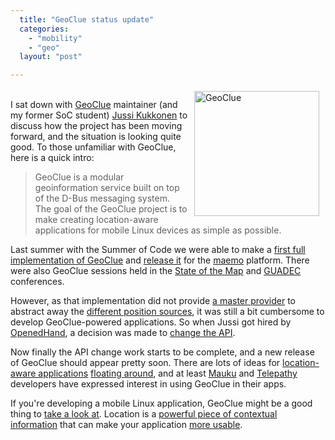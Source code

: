 ```yaml
---
  title: "GeoClue status update"
  categories: 
    - "mobility"
    - "geo"
  layout: "post"

---
```

<p>
<img src="https://d2vqpl3tx84ay5.cloudfront.net/geoclue-200.png" height="200" width="200" border="0" align="right" hspace="10" vspace="4" alt="GeoClue" title="GeoClue" /><br />I sat down with <a href="http://www.freedesktop.org/wiki/Software/GeoClue">GeoClue</a> maintainer (and my former SoC student) <a href="http://vilunki.wordpress.com/">Jussi Kukkonen</a> to discuss how the project has been moving forward, and the situation is looking quite good. To those unfamiliar with GeoClue, here is a quick intro:
</p><blockquote>
GeoClue is a modular geoinformation service built on top of the D-Bus messaging system. The goal of the GeoClue project is to make creating location-aware applications for mobile Linux devices as simple as possible.
</blockquote><p>
Last summer with the Summer of Code we were able to make a <a href="http://bergie.iki.fi/blog/geoclue_is_appearing/">first full implementation of GeoClue</a> and <a href="http://vilunki.wordpress.com/2007/08/22/geoclue-08-soc-released/">release it</a> for the <a href="http://maemo.org/">maemo</a> platform. There were also GeoClue sessions held in the <a href="http://www.slideshare.net/ajturner/geoclue-state-of-the-map-2007">State of the Map</a> and <a href="http://beta.guadec.org/node/581">GUADEC</a> conferences.
</p><p>
However, as that implementation did not provide <a href="http://www.freedesktop.org/wiki/Software/GeoClue#head-15bcdec2110a8515956187b4137ad8702f540762">a master provider</a> to abstract away the <a href="http://www.freedesktop.org/wiki/Software/GeoClue#head-e73ac91b0697338613054a80e3a0f496e4f0714f">different position sources</a>, it was still a bit cumbersome to develop GeoClue-powered applications. So when Jussi got hired by <a href="http://o-hand.com/">OpenedHand</a>, a decision was made to <a href="http://vilunki.wordpress.com/2007/11/10/api-stability-whazzat/">change the API</a>.
</p><p>
Now finally the API change work starts to be complete, and a new release of GeoClue should appear pretty soon. There are lots of ideas for <a href="http://www.freedesktop.org/wiki/Software/GeoClue#head-32194acec6df299bec227dd0838960febe2d853b">location-aware applications</a> <a href="http://www.readwriteweb.com/archives/12_future_apps_for_your_iphone.php">floating around</a>, and at least <a href="http://mauku.henrikhedberg.com/">Mauku</a> and <a href="http://telepathy.freedesktop.org/wiki/">Telepathy</a> developers have expressed interest in using GeoClue in their apps.
</p><p>
If you're developing a mobile Linux application, GeoClue might be a good thing to <a href="http://www.freedesktop.org/wiki/Software/GeoClue#head-3d7bd11b567a68a6d54e1380a7bbf9bbd97f6082">take a look at</a>. Location is a <a href="http://worrydream.com/MagicInk/#inferring_context_from_the_environment">powerful piece of contextual information</a> that can make your application <a href="http://worrydream.com/MagicInk/">more usable</a>.
</p>
